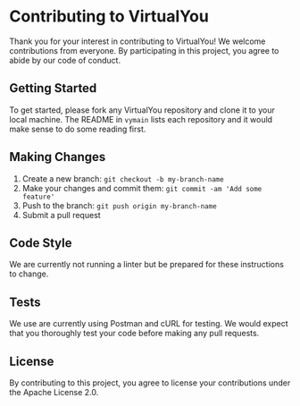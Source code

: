 # Contributing to VirtualYou

Thank you for your interest in contributing to VirtualYou! We welcome contributions from everyone. By participating in this project, you agree to abide by our code of conduct.

## Getting Started

To get started, please fork any VirtualYou repository and clone it to your local machine. The README in `vymain` lists each repository and it would make sense to do some reading first.

## Making Changes

1. Create a new branch: `git checkout -b my-branch-name`
2. Make your changes and commit them: `git commit -am 'Add some feature'`
3. Push to the branch: `git push origin my-branch-name`
4. Submit a pull request

## Code Style

We are currently not running a linter but be prepared for these instructions to change.

## Tests

We use are currently using Postman and cURL for testing. We would expect that you thoroughly test your code before making any pull requests.

## License

By contributing to this project, you agree to license your contributions under the Apache License 2.0.
